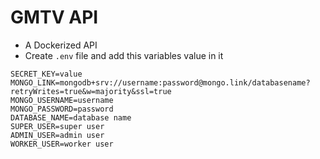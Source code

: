 # GMTV API
- A Dockerized API
- Create `.env` file and add this variables value in it
```
SECRET_KEY=value
MONGO_LINK=mongodb+srv://username:password@mongo.link/databasename?retryWrites=true&w=majority&ssl=true
MONGO_USERNAME=username
MONGO_PASSWORD=password
DATABASE_NAME=database name
SUPER_USER=super user
ADMIN_USER=admin user
WORKER_USER=worker user
```